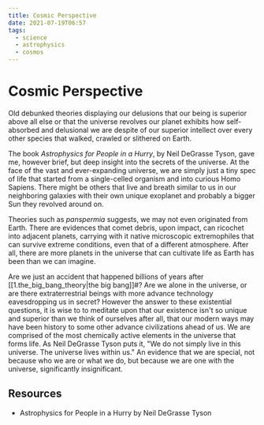 ```yaml
---
title: Cosmic Perspective
date: 2021-07-19T06:57
tags:
  - science
  - astrophysics
  - cosmos
---
```



# Cosmic Perspective

Old debunked theories displaying our delusions that our being is superior above
all else or that the universe revolves our planet exhibits how self-absorbed and
delusional we are despite of our superior intellect over every other species
that walked, crawled or slithered on Earth.

The book _Astrophysics for People in a Hurry_, by Neil DeGrasse Tyson, gave me,
however brief, but deep insight into the secrets of the universe. At the face of
the vast and ever-expanding universe, we are simply just a tiny spec of life
that started from a single-celled organism and into curious Homo Sapiens. There
might be others that live and breath similar to us in our neighboring galaxies
with their own unique exoplanet and probably a bigger Sun they revolved around
on.

Theories such as _panspermia_ suggests, we may not even originated from Earth.
There are evidences that comet debris, upon impact, can ricochet into adjacent
planets, carrying with it native microscopic extremophiles that can survive
extreme conditions, even that of a different atmosphere. After all, there are
more planets in the universe that can cultivate life as Earth has been than we
can imagine.

Are we just an accident that happened billions of years after
[[1.the_big_bang_theory|the big bang]]#? Are we alone in the universe, or are
there extraterrestrial beings with more advance technology eavesdropping us in
secret? However the answer to these existential questions, it is wise to to
meditate upon that our existence isn't so unique and superior than we think of
ourselves after all, that our modern ways may have been history to some other
advance civilizations ahead of us. We are comprised of the most chemically
active elements in the universe that forms life. As Neil DeGrasse Tyson puts it,
"We do not simply live in this universe. The universe lives within us." An
evidence that we are special, not because who we are or what we do, but because
we are one with the universe, significantly insignificant.


## Resources

- Astrophysics for People in a Hurry by Neil DeGrasse Tyson

